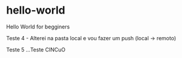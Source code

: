 # hello-world
Hello World for begginers

Teste 4 - Alterei na pasta local e vou fazer um push (local -> remoto)

Teste 5 ...Teste CINCuO
